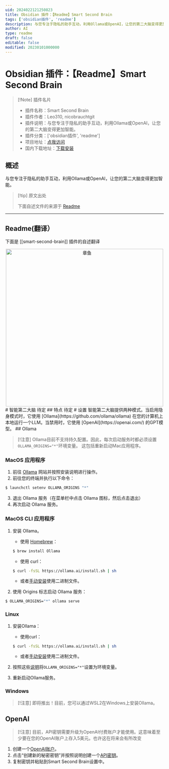 ```yaml
---
uid: 2024022121250823
title: Obsidian 插件：【Readme】Smart Second Brain
tags: ['obsidian插件', 'readme']
description: 与您专注于隐私的助手互动，利用Ollama或OpenAI，让您的第二大脑变得更加智能。
author: AI
type: readme
draft: false
editable: false
modified: 20230101000000
---
```


# Obsidian 插件：【Readme】Smart Second Brain

> [!Note] 插件名片
> - 插件名称：Smart Second Brain
> - 插件作者：Leo310, nicobrauchtgit
> - 插件说明：与您专注于隐私的助手互动，利用Ollama或OpenAI，让您的第二大脑变得更加智能。
> - 插件分类：['obsidian插件', 'readme']
> - 项目地址：[点我访问](https://github.com/nicobrauchtgit/obsidian-Smart2Brain)
> - 国内下载地址：[下载安装](https://pkmer.cn/products/plugin/pluginMarket/?smart-second-brain)

## 概述

与您专注于隐私的助手互动，利用Ollama或OpenAI，让您的第二大脑变得更加智能。



> [!tip] 原文出处
> 
>下面自述文件的来源于 [Readme](https://ghproxy.net/https://raw.githubusercontent.com/nicobrauchtgit/obsidian-Smart2Brain/main/README.md)
> 

---

## Readme(翻译）

下面是 [[smart-second-brain]] 插件的自述翻译


<div align="center">

<img alt="章鱼" src="https://github.com/nicobrauchtgit/obsidian-Smart2Brain/assets/48623649/03cadd13-b3e5-4eae-bbec-13eff9a78f22" height="500px">

</div>
# 智能第二大脑
待定
## 特点
待定
# 设置
智能第二大脑提供两种模式。当启用隐身模式时，它使用 [Ollama](https://github.com/ollama/ollama) 在您的计算机上本地运行一个LLM。当禁用时，它使用 [OpenAI](https://openai.com/) 的GPT模型。
## Ollama

> [!注意]
> Ollama目前不支持持久配置。因此，每次启动服务时都必须设置`OLLAMA_ORIGINS="*"`环境变量。
> 这包括重新启动Mac应用程序。
### MacOS 应用程序

1. 前往 [Ollama](https://ollama.ai/download/) 网站并按照安装说明进行操作。
2. 前往您的终端并执行以下命令：

```zsh
$ launchctl setenv OLLAMA_ORIGINS "*"
```

3. 退出 Ollama 服务（在菜单栏中点击 Ollama 图标，然后点击退出）
4. 再次启动 Ollama 服务。
### MacOS CLI 应用程序
1. 安装 Ollama。
    - 使用 [Homebrew](https://brew.sh/)：
    
    ```zsh
    $ brew install Ollama
    ```
    
    - 使用 curl：
    
    ```zsh
    $ curl -fsSL https://ollama.ai/install.sh | sh
    ```
    
    - 或者[手动安装](https://github.com/ollama/ollama/blob/main/docs/linux.md)使用二进制文件。

2. 使用 Origins 标志启动 Ollama 服务：

```zsh
$ OLLAMA_ORIGINS="*" ollama serve
```
### Linux

1. 安装Ollama：

    - 使用curl： 
    ```zsh
    $ curl -fsSL https://ollama.ai/install.sh | sh
    ```

   - 或者[手动安装](https://github.com/ollama/ollama/blob/main/docs/linux.md)使用二进制文件。
     
2. 按照这些[说明](https://github.com/ollama/ollama/blob/main/docs/faq.md#setting-environment-variables-on-linux)将`OLLAMA_ORIGINS="*"`设置为环境变量。

3. 重新启动Ollama服务。
### Windows

> [!注意]
> 即将推出！目前，您可以通过WSL2在Windows上安装Ollama。
## OpenAI

> [!注意]
> 目前，API密钥需要升级为OpenAI付费账户才能使用。这意味着至少要在您的OpenAI账户上存入5美元。也许这在将来会有所改变

1. 创建一个[OpenAI账户](https://platform.openai.com/login/)。
2. 点击“创建新的秘密密钥”并按照说明创建一个[API密钥](https://platform.openai.com/api-keys)。
3. 复制密钥并粘贴到Smart Second Brain设置中。



